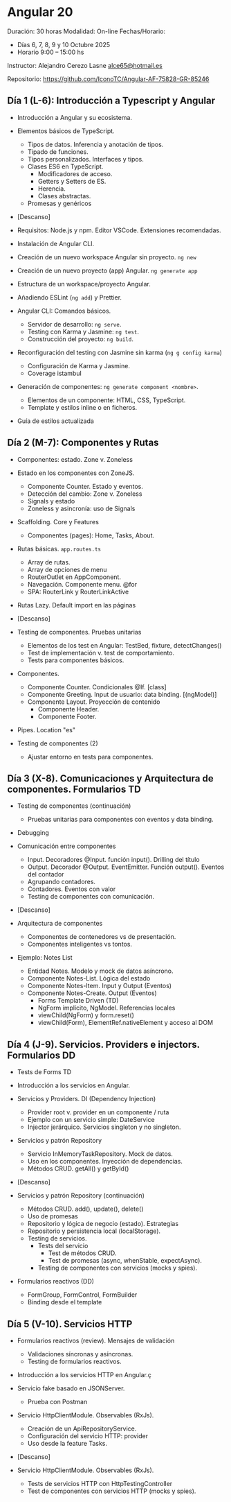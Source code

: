 # Angular 20

Duración: 30 horas
Modalidad: On-line
Fechas/Horario:

- Días 6, 7, 8, 9 y 10 Octubre 2025
- Horario 9:00 – 15:00 hs

Instructor: Alejandro Cerezo Lasne <alce65@hotmail.es>

Repositorio: https://github.com/IconoTC/Angular-AF-75828-GR-85246

## Día 1 (L-6): Introducción a Typescript y Angular

- Introducción a Angular y su ecosistema.
- Elementos básicos de TypeScript.

  - Tipos de datos. Inferencia y anotación de tipos.
  - Tipado de funciones.
  - Tipos personalizados. Interfaces y tipos.
  - Clases ES6 en TypeScript.
    - Modificadores de acceso.
    - Getters y Setters de ES.
    - Herencia.
    - Clases abstractas.
  - Promesas y genéricos

- [Descanso]

- Requisitos: Node.js y npm. Editor VSCode. Extensiones recomendadas.
- Instalación de Angular CLI.
- Creación de un nuevo workspace Angular sin proyecto. `ng new`
- Creación de un nuevo proyecto (app) Angular. `ng generate app`
- Estructura de un workspace/proyecto Angular.
- Añadiendo ESLint (`ng add`) y Prettier.
- Angular CLI: Comandos básicos.
  - Servidor de desarrollo: `ng serve`.
  - Testing con Karma y Jasmine: `ng test`.
  - Construcción del proyecto: `ng build`.
- Reconfiguración del testing con Jasmine sin karma (`ng g config karma`)
  - Configuración de Karma y Jasmine.
  - Coverage istambul
- Generación de componentes: `ng generate component <nombre>`.
  - Elementos de un componente: HTML, CSS, TypeScript.
  - Template y estilos inline o en ficheros.
- Guía de estilos actualizada

## Día 2 (M-7): Componentes y Rutas

- Componentes: estado. Zone v. Zoneless
- Estado en los componentes con ZoneJS.
  - Componente Counter. Estado y eventos.
  - Detección del cambio: Zone v. Zoneless
  - Signals y estado
  - Zoneless y asincronía: uso de Signals
- Scaffolding. Core y Features
  - Componentes (pages): Home, Tasks, About.
- Rutas básicas. `app.routes.ts`
  - Array de rutas.
  - Array de opciones de menu
  - RouterOutlet en AppComponent.
  - Navegación. Componente menu. @for
  - SPA: RouterLink y RouterLinkActive
- Rutas Lazy. Default import en las páginas

- [Descanso]

- Testing de componentes. Pruebas unitarias

  - Elementos de los test en Angular: TestBed, fixture, detectChanges()
  - Test de implementación v. test de comportamiento.
  - Tests para componentes básicos.

- Componentes.
  - Componente Counter. Condicionales @If. [class]
  - Componente Greeting. Input de usuario: data binding. [(ngModel)]
  - Componente Layout. Proyección de contenido
    - Componente Header.
    - Componente Footer.
- Pipes. Location "es"

- Testing de componentes (2)
  - Ajustar entorno en tests para componentes.

## Día 3 (X-8). Comunicaciones y Arquitectura de componentes. Formularios TD

- Testing de componentes (continuación)
  - Pruebas unitarias para componentes con eventos y data binding.
- Debugging
- Comunicación entre componentes

  - Input. Decoradores @Input. función input(). Drilling del título
  - Output. Decorador @Output. EventEmitter. Función output(). Eventos del contador
  - Agrupando contadores.
  - Contadores. Eventos con valor
  - Testing de componentes con comunicación.

- [Descanso]

- Arquitectura de componentes
  - Componentes de contenedores vs de presentación.
  - Componentes inteligentes vs tontos.
- Ejemplo: Notes List
  - Entidad Notes. Modelo y mock de datos asíncrono.
  - Componente Notes-List. Lógica del estado
  - Componente Notes-Item. Input y Output (Eventos)
  - Componente Notes-Create. Output (Eventos)
    - Forms Template Driven (TD)
    - NgForm implícito, NgModel. Referencias locales
    - viewChild(NgForm) y form.reset()
    - viewChild(Form), ElementRef.nativeElement y acceso al DOM

## Día 4 (J-9). Servicios. Providers e injectors. Formularios DD

- Tests de Forms TD
- Introducción a los servicios en Angular.
- Servicios y Providers. DI (Dependency Injection)

  - Provider root v. provider en un componente / ruta
  - Ejemplo con un servicio simple: DateService
  - Injector jerárquico. Servicios singleton y no singleton.

- Servicios y patrón Repository

  - Servicio InMemoryTaskRepository. Mock de datos.
  - Uso en los componentes. Inyección de dependencias.
  - Métodos CRUD. getAll() y getById()

- [Descanso]

- Servicios y patrón Repository (continuación)

  - Métodos CRUD. add(), update(), delete()
  - Uso de promesas
  - Repositorio y lógica de negocio (estado). Estrategias
  - Repositorio y persistencia local (localStorage).
  - Testing de servicios.
    - Tests del servicio
      - Test de métodos CRUD.
      - Test de promesas (async, whenStable, expectAsync).
    - Testing de componentes con servicios (mocks y spies).

- Formularios reactivos (DD)
  - FormGroup, FormControl, FormBuilder
  - Binding desde el template

## Día 5 (V-10). Servicios HTTP

- Formularios reactivos (review). Mensajes de validación

  - Validaciones síncronas y asíncronas.
  - Testing de formularios reactivos.

- Introducción a los servicios HTTP en Angular.ç
- Servicio fake basado en JSONServer.
  - Prueba con Postman
- Servicio HttpClientModule. Observables (RxJs).
  - Creación de un ApiRepositoryService.
  - Configuración del servicio HTTP: provider
  - Uso desde la feature Tasks.

- [Descanso]

- Servicio HttpClientModule. Observables (RxJs).
  - Tests de servicios HTTP con HttpTestingController
  - Test de componentes con servicios HTTP (mocks y spies).

<!--
- Servicios stateful: patrón Flux
  - Estado con RxJS: Subjects
  - Clonado de ToDo como ToDo-Flux
  - Uso del estado desde los componentes ToDo...
  - Uso desde cualquier parte de la aplicación.
  - Signals y estado
-->
